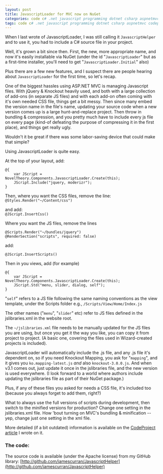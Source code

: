 ```yaml
---
layout: post
title: JavascriptLoader for MVC now on NuGet
categories: code c# .net javascript programming dotnet csharp aspnetmvc codeproject
tags: code c# .net javascript programming dotnet csharp aspnetmvc codeproject
---
```


When I last wrote of JavascriptLoader, I was still calling it `JavascriptHelper` and to use it, you had to include a C# source file in your project.

Well, it's grown a bit since then.  First, the new, more appropriate name, and now it's easily installable via NuGet (under the id "`JavascriptLoader`" but as a first-time installer, you'll need to get "`JavascriptLoader.Initial`" also)   

Plus there are a few new features, and I suspect there are people hearing about `JavascriptLoader` for the first time, so let's recap.

One of the biggest hassles using ASP.NET MVC is managing Javascript files.  With jQuery & Knockout heavily used, and both with a large collection of add-ons (in separate JS files) and with each add-on often coming with it's own needed CSS file, things get a bit messy. Then since many embed the version name in the file's name, updating your source code when a new version comes up is a large hunt-and-replace project. Then throw in bundling & compression, and you pretty much have to include every js file on every page (kind-of defeating the purpose of compressing it in the first place), and things get really ugly.

Wouldn't it be great if there was some labor-saving device that could make that simple?

Using JavascriptLoader is quite easy.  

At the top of your layout, add:

	@{
	    var JScript = NovelTheory.Components.JavascriptLoader.Create(this);
	    JScript.Include("jquery, moderizr");
	}

Then, where you want the CSS files, remove the line:
`@Styles.Render("~/Content/css")`

and add:  
`@JScript.InsertCss()`

Where you want the JS files, remove the lines 
 
	@Scripts.Render("~/bundles/jquery")
	@RenderSection("scripts", required: false)

add:

	@JScript.InsertScripts()

Then in you views, add (for example)

	@{
	    var JScript = NovelTheory.Components.JavascriptLoader.Create(this);
	    JScript.Std("menu, slider, dialog, self");
	}

"`self`" refers to a JS file following the same naming conventions as the view template, under the Scripts folder
e.g., `/Scripts/View/Home/Index.js`

The other names ("`menu`", "`slider`" etc) refer to JS files defined in the jslibraries.xml in the website root.

The `~/jslibraries.xml` file needs to be manually updated for the JS files you are using, but once you get it the way you like, you can copy it from project to project.  (A basic one, covering the files used in Wizard-created projects is included).

JavascriptLoader will automatically include the .js file, and any .js file it's dependent on,  so if you need Knockout Mapping, you ask for "`mapping`", and it gives you `ko.mapping-latest.js` *and* also `knockout-3.0.0.js`.  And when v3.1 comes out, just update it once in the jslibraries file, and the new version is used everywhere. (I look forward to a world where authors include updating the jslibraries file as part of their NuGet package.)

Plus, if any of these files you asked for needs a CSS file, it's included too (because you always forget to add them, right?)

What to always use the full versions of scripts during development, then switch to the minified versions for production?  Change one setting in the jslibraries.xml file.  How 'bout turning on MVC's bundling & minification -- yep, change just one setting in the xml file.


More detailed (if a bit outdated) information is available on the [CodeProject article](http://www.codeproject.com/Articles/395143/JavascriptHelper-Managing-JS-files-for-ASP-NET-MVC) I wrote on it.


### The code:
  
  The source code is available (under the Apache license) from my GitHub library:
  [http://github.com/jamescurran/JavascriptHelper](http://github.com/jamescurran/JavascriptHelper)   

